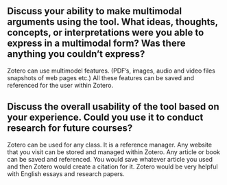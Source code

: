 ## Discuss your ability to make multimodal arguments using the tool. What ideas, thoughts, concepts, or interpretations were you able to express in a multimodal form? Was there anything you couldn’t express?

Zotero can use multimodel features. (PDF’s, images, audio and video files snapshots of web pages etc.) All these features can be saved and referenced for the user within Zotero.

## Discuss the overall usability of the tool based on your experience. Could you use it to conduct research for future courses?

Zotero can be used for any class. It is a reference manager. Any website that you visit can be stored and managed within Zotero. Any article or book can be saved and referenced. You would save whatever article you used and then Zotero would create a citation for it. Zotero would be very helpful with English essays and research papers. 
